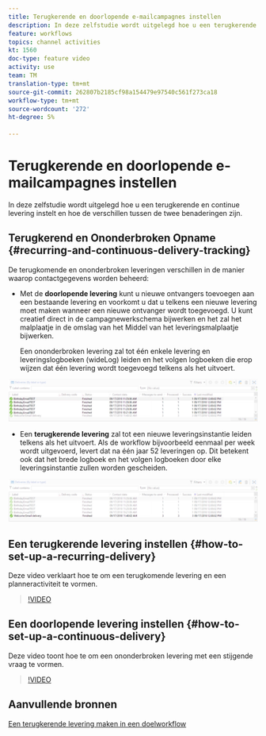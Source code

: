 ```yaml
---
title: Terugkerende en doorlopende e-mailcampagnes instellen
description: In deze zelfstudie wordt uitgelegd hoe u een terugkerende en continue levering instelt en hoe de verschillen tussen de twee benaderingen in Adobe Campaign Classic (ACC) zijn.
feature: workflows
topics: channel activities
kt: 1560
doc-type: feature video
activity: use
team: TM
translation-type: tm+mt
source-git-commit: 262807b2185cf98a154479e97540c561f273ca18
workflow-type: tm+mt
source-wordcount: '272'
ht-degree: 5%

---
```



# Terugkerende en doorlopende e-mailcampagnes instellen

In deze zelfstudie wordt uitgelegd hoe u een terugkerende en continue levering instelt en hoe de verschillen tussen de twee benaderingen zijn.

## Terugkerend en Ononderbroken Opname {#recurring-and-continuous-delivery-tracking}

De terugkomende en ononderbroken leveringen verschillen in de manier waarop contactgegevens worden beheerd:

* Met de **doorlopende levering** kunt u nieuwe ontvangers toevoegen aan een bestaande levering en voorkomt u dat u telkens een nieuwe levering moet maken wanneer een nieuwe ontvanger wordt toegevoegd. U kunt creatief direct in de campagnewerkschema bijwerken en het zal het malplaatje in de omslag van het Middel van het leveringsmalplaatje bijwerken.

   Een ononderbroken levering zal tot één enkele levering en leveringslogboeken (wideLog) leiden en het volgen logboeken die erop wijzen dat één levering wordt toegevoegd telkens als het uitvoert.

![Doorlopende levering](/help/assets/delivery_continuous.jpg)

* Een **terugkerende levering** zal tot een nieuwe leveringsinstantie leiden telkens als het uitvoert. Als de workflow bijvoorbeeld eenmaal per week wordt uitgevoerd, levert dat na één jaar 52 leveringen op. Dit betekent ook dat het brede logboek en het volgen logboeken door elke leveringsinstantie zullen worden gescheiden.

![Terugkerende aflevering](/help/assets/delivery_recurring.jpg)

## Een terugkerende levering instellen {#how-to-set-up-a-recurring-delivery}

Deze video verklaart hoe te om een terugkomende levering en een planneractiviteit te vormen.

>[!VIDEO](https://video.tv.adobe.com/v/25040?quality=12)

## Een doorlopende levering instellen {#how-to-set-up-a-continuous-delivery}

Deze video toont hoe te om een ononderbroken levering met een stijgende vraag te vormen.

>[!VIDEO](https://video.tv.adobe.com/v/25039?quality=12)

## Aanvullende bronnen

[Een terugkerende levering maken in een doelworkflow](https://docs.adobe.com/content/help/en/campaign-classic/using/automating-with-workflows/use-cases/sending-a-birthday-email.html#creating-a-recurring-delivery-in-a-targeting-workflow)